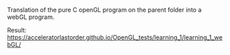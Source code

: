 Translation of the pure C openGL program on the parent folder into a webGL program.

Result: https://acceleratorlastorder.github.io/OpenGL_tests/learning_1/learning_1_webGL/
